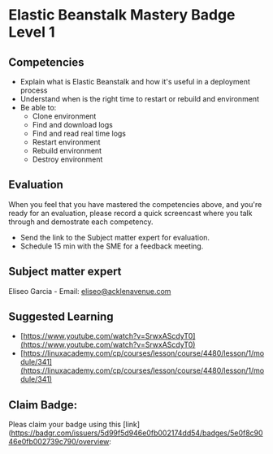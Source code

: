 # Elastic Beanstalk Mastery Badge Level 1

## Competencies

 - Explain what is Elastic Beanstalk and how it's useful in a deployment process
 - Understand when is the right time to restart or rebuild and environment
 - Be able to:
	- Clone environment
	- Find and download logs
	- Find and read real time logs
	- Restart environment
	- Rebuild environment
	- Destroy environment

## Evaluation

When you feel that you have mastered the competencies above, and you're ready for an evaluation, please record a quick screencast where you talk through and demostrate each competency.
- Send the link to the Subject matter expert for evaluation.
- Schedule 15 min with the SME for a feedback meeting.

## Subject matter expert
Eliseo Garcia - Email: eliseo@acklenavenue.com

## Suggested Learning

 - [https://www.youtube.com/watch?v=SrwxAScdyT0](https://www.youtube.com/watch?v=SrwxAScdyT0)
 - [https://linuxacademy.com/cp/courses/lesson/course/4480/lesson/1/module/341](https://linuxacademy.com/cp/courses/lesson/course/4480/lesson/1/module/341)

## Claim Badge:
 Pleas claim your badge using this [link](https://badgr.com/issuers/5d99f5d946e0fb002174dd54/badges/5e0f8c9046e0fb002739c790/overview:

